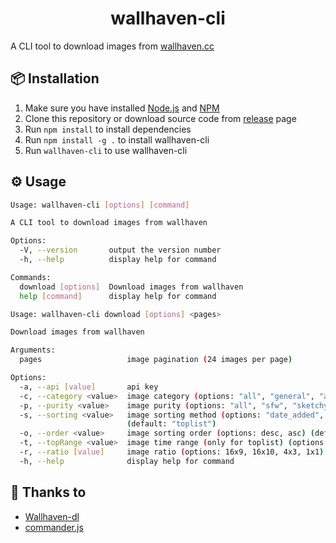 <h1 align="center">
	wallhaven-cli</a>
</h1>

A CLI tool to download images from [wallhaven.cc](https://wallhaven.cc/)

## 📦 Installation

1. Make sure you have installed [Node.js](https://nodejs.org/) and [NPM](https://docs.npmjs.com/downloading-and-installing-node-js-and-npm)
2. Clone this repository or download source code from [release](https://github.com/coxde/wallhaven-cli/releases) page
3. Run `npm install` to install dependencies
4. Run `npm install -g .` to install wallhaven-cli
5. Run `wallhaven-cli` to use wallhaven-cli

## ⚙️ Usage

```bash
Usage: wallhaven-cli [options] [command]

A CLI tool to download images from wallhaven

Options:
  -V, --version       output the version number
  -h, --help          display help for command

Commands:
  download [options]  Download images from wallhaven
  help [command]      display help for command
```

```bash
Usage: wallhaven-cli download [options] <pages>

Download images from wallhaven

Arguments:
  pages                   image pagination (24 images per page)

Options:
  -a, --api [value]       api key
  -c, --category <value>  image category (options: "all", "general", "anime", "people", "ga", "gp") (default: "all")
  -p, --purity <value>    image purity (options: "all", "sfw", "sketchy", "nsfw", "ws", "wn", "sn") (default: "sfw")
  -s, --sorting <value>   image sorting method (options: "date_added", "relevance", "random", "views", "favorites", "toplist")
                          (default: "toplist")
  -o, --order <value>     image sorting order (options: desc, asc) (default: "desc")
  -t, --topRange <value>  image time range (only for toplist) (options: 1d, 3d, 1w, 1M, 3M, 6M, 1y) (default: "1M")
  -r, --ratio [value]     image ratio (options: 16x9, 16x10, 4x3, 1x1)
  -h, --help              display help for command
```

## 💝 Thanks to

-   [Wallhaven-dl](https://github.com/saurabhan/Wallhaven-dl)
-   [commander.js](https://github.com/tj/commander.js)
